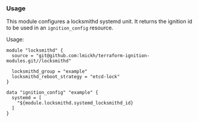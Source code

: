 ### Usage

This module configures a locksmithd systemd unit.  It returns the ignition id to 
be used in an `ignition_config` resource. 

Usage:

```
module "locksmithd" {
  source = "git@github.com:lmickh/terraform-ignition-modules.git//locksmithd"
  
  locksmithd_group = "example"
  locksmithd_reboot_strategy = "etcd-lock"
}

data "ignition_config" "example" {
  systemd = [
    "${module.locksmithd.systemd_locksmithd_id}
  ]
}
```


